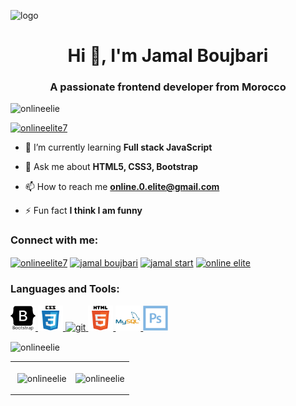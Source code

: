 ![logo](https://github.com/OnlineElie/OnlineElite/blob/main/banner1.jfif)

<h1 align="center">Hi 👋, I'm Jamal Boujbari</h1>
<h3 align="center">A passionate frontend developer from Morocco</h3>

<p align="left"> <img src="https://komarev.com/ghpvc/?username=onlineelie&label=Profile%20views&color=0e75b6&style=flat" alt="onlineelie" /> </p>

<p align="left"> <a href="https://twitter.com/onlineelite7" target="blank"><img src="https://img.shields.io/twitter/follow/onlineelite7?logo=twitter&style=for-the-badge" alt="onlineelite7" /></a> </p>

- 🌱 I’m currently learning **Full stack JavaScript**

- 💬 Ask me about **HTML5, CSS3, Bootstrap**

- 📫 How to reach me **online.0.elite@gmail.com**

- ⚡ Fun fact **I think I am funny**

<h3 align="left">Connect with me:</h3>
<p align="left">
<a href="https://twitter.com/onlineelite7" target="blank"><img align="center" src="https://raw.githubusercontent.com/rahuldkjain/github-profile-readme-generator/master/src/images/icons/Social/twitter.svg" alt="onlineelite7" height="30" width="40" /></a>
<a href="https://linkedin.com/in/jamal boujbari" target="blank"><img align="center" src="https://raw.githubusercontent.com/rahuldkjain/github-profile-readme-generator/master/src/images/icons/Social/linked-in-alt.svg" alt="jamal boujbari" height="30" width="40" /></a>
<a href="https://fb.com/jamal start" target="blank"><img align="center" src="https://raw.githubusercontent.com/rahuldkjain/github-profile-readme-generator/master/src/images/icons/Social/facebook.svg" alt="jamal start" height="30" width="40" /></a>
<a href="https://instagram.com/online elite" target="blank"><img align="center" src="https://raw.githubusercontent.com/rahuldkjain/github-profile-readme-generator/master/src/images/icons/Social/instagram.svg" alt="online elite" height="30" width="40" /></a>
</p>

<h3 align="left">Languages and Tools:</h3>
<p align="left"> <a href="https://getbootstrap.com" target="_blank" rel="noreferrer"> <img src="https://raw.githubusercontent.com/devicons/devicon/master/icons/bootstrap/bootstrap-plain-wordmark.svg" alt="bootstrap" width="40" height="40"/> </a> <a href="https://www.w3schools.com/css/" target="_blank" rel="noreferrer"> <img src="https://raw.githubusercontent.com/devicons/devicon/master/icons/css3/css3-original-wordmark.svg" alt="css3" width="40" height="40"/> </a> <a href="https://git-scm.com/" target="_blank" rel="noreferrer"> <img src="https://www.vectorlogo.zone/logos/git-scm/git-scm-icon.svg" alt="git" width="40" height="40"/> </a> <a href="https://www.w3.org/html/" target="_blank" rel="noreferrer"> <img src="https://raw.githubusercontent.com/devicons/devicon/master/icons/html5/html5-original-wordmark.svg" alt="html5" width="40" height="40"/> </a> <a href="https://www.mysql.com/" target="_blank" rel="noreferrer"> <img src="https://raw.githubusercontent.com/devicons/devicon/master/icons/mysql/mysql-original-wordmark.svg" alt="mysql" width="40" height="40"/> </a> <a href="https://www.photoshop.com/en" target="_blank" rel="noreferrer"> <img src="https://raw.githubusercontent.com/devicons/devicon/master/icons/photoshop/photoshop-line.svg" alt="photoshop" width="40" height="40"/> </a> </p>

<p><img align="center" src="https://github-readme-stats.vercel.app/api/top-langs?username=onlineelie&show_icons=true&locale=en&layout=compact" alt="onlineelie" /></p>

<table>
  <tr>
    <td><p>&nbsp;<img align="center" " src="https://github-readme-stats.vercel.app/api?username=onlineelie&show_icons=true&locale=en" alt="onlineelie" /></p></td>
    <td><p><img align="center" src="https://github-readme-streak-stats.herokuapp.com/?user=onlineelie&" alt="onlineelie" /></p></td>
  </tr>
</table>




